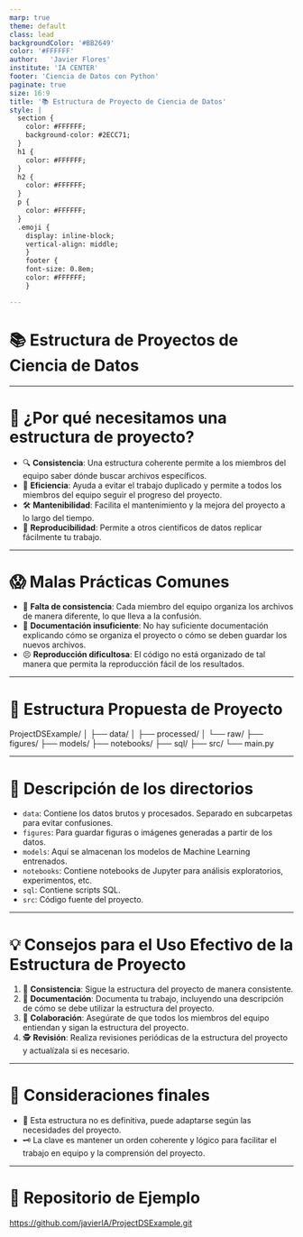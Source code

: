 ```yaml
---
marp: true
theme: default
class: lead
backgroundColor: '#BB2649'
color: '#FFFFFF'
author:   'Javier Flores'
institute: 'IA CENTER'
footer: 'Ciencia de Datos con Python'
paginate: true
size: 16:9
title: '📚 Estructura de Proyecto de Ciencia de Datos'
style: |
  section {
    color: #FFFFFF;
    background-color: #2ECC71;
  }
  h1 {
    color: #FFFFFF;
  }
  h2 {
    color: #FFFFFF;
  }
  p {
    color: #FFFFFF;
  }
  .emoji {
    display: inline-block;
    vertical-align: middle;
    }
    footer {
    font-size: 0.8em;
    color: #FFFFFF;
    }

---
```


# 📚 Estructura de Proyectos de Ciencia de Datos

---

# 🤔 ¿Por qué necesitamos una estructura de proyecto?

- 🔍 **Consistencia**: Una estructura coherente permite a los miembros del equipo saber dónde buscar archivos específicos.
- 🚀 **Eficiencia**: Ayuda a evitar el trabajo duplicado y permite a todos los miembros del equipo seguir el progreso del proyecto.
- 🛠️ **Mantenibilidad**: Facilita el mantenimiento y la mejora del proyecto a lo largo del tiempo.
- 🔄 **Reproducibilidad**: Permite a otros científicos de datos replicar fácilmente tu trabajo.

---

# 😱 Malas Prácticas Comunes

- 🤷 **Falta de consistencia**: Cada miembro del equipo organiza los archivos de manera diferente, lo que lleva a la confusión.
- 🤔 **Documentación insuficiente**: No hay suficiente documentación explicando cómo se organiza el proyecto o cómo se deben guardar los nuevos archivos.
- 😣 **Reproducción dificultosa**: El código no está organizado de tal manera que permita la reproducción fácil de los resultados.

---

# 📝 Estructura Propuesta de Proyecto

ProjectDSExample/
│
├── data/
│ ├── processed/
│ └── raw/
├── figures/
├── models/
├── notebooks/
├── sql/
├── src/
└── main.py

---

# 📂 Descripción de los directorios

- `data`: Contiene los datos brutos y procesados. Separado en subcarpetas para evitar confusiones.
- `figures`: Para guardar figuras o imágenes generadas a partir de los datos.
- `models`: Aquí se almacenan los modelos de Machine Learning entrenados.
- `notebooks`: Contiene notebooks de Jupyter para análisis exploratorios, experimentos, etc.
- `sql`: Contiene scripts SQL.
- `src`: Código fuente del proyecto.

---

# 💡 Consejos para el Uso Efectivo de la Estructura de Proyecto

1. 🔄 **Consistencia**: Sigue la estructura del proyecto de manera consistente.
2. 📝 **Documentación**: Documenta tu trabajo, incluyendo una descripción de cómo se debe utilizar la estructura del proyecto.
3. 👥 **Colaboración**: Asegúrate de que todos los miembros del equipo entiendan y sigan la estructura del proyecto.
4. 🕵️ **Revisión**: Realiza revisiones periódicas de la estructura del proyecto y actualízala si es necesario.

---

# 🎯 Consideraciones finales

- 🔄 Esta estructura no es definitiva, puede adaptarse según las necesidades del proyecto.
- 🗝️ La clave es mantener un orden coherente y lógico para facilitar el trabajo en equipo y la comprensión del proyecto.

---
# 🎯 Repositorio de Ejemplo

https://github.com/javierIA/ProjectDSExample.git